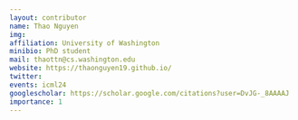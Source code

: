 ```yaml
---
layout: contributor
name: Thao Nguyen
img: 
affiliation: University of Washington
minibio: PhD student
mail: thaottn@cs.washington.edu
website: https://thaonguyen19.github.io/
twitter: 
events: icml24
googlescholar: https://scholar.google.com/citations?user=DvJG-_8AAAAJ
importance: 1
---
```

